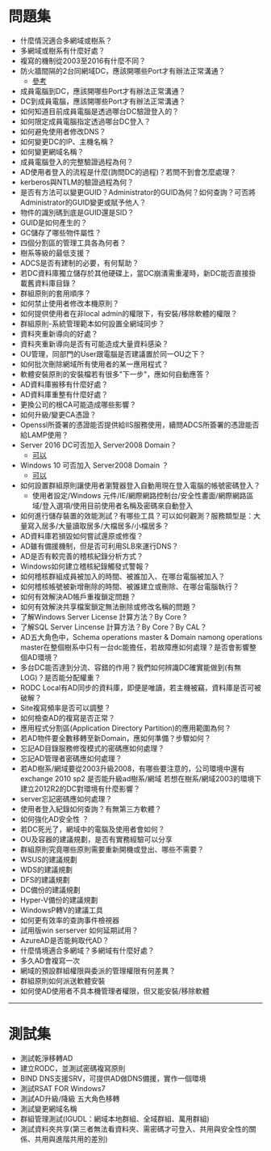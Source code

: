 # 問題集
* 什麼情況適合多網域或樹系？
* 多網域或樹系有什麼好處？
* 複寫的機制從2003至2016有什麼不同？
* 防火牆間隔的2台同網域DC，應該開哪些Port才有辦法正常溝通？
  * [參考](https://technet.microsoft.com/en-us/library/8daead2d-35c1-4b58-b123-d32a26b1f1dd)
* 成員電腦到DC，應該開哪些Port才有辦法正常溝通？
* DC到成員電腦，應該開哪些Port才有辦法正常溝通？
* 如何知道目前成員電腦是透過哪台DC驗證登入的？
* 如何限定成員電腦指定透過哪台DC登入？
* 如何避免使用者修改DNS？
* 如何變更DC的IP、主機名稱？
* 如何變更網域名稱？
* 成員電腦登入的完整驗證過程為何？
* AD使用者登入的流程是什麼(詢問DC的過程)？若問不到會怎麼處理？
* kerberos與NTLM的驗證過程為何？
* 是否有方法可以變更GUID？Administrator的GUID為何？如何查詢？可否將Administrator的GUID變更或賦予他人？
* 物件的識別碼到底是GUID還是SID？
* GUID是如何產生的？
* GC儲存了哪些物件屬性？
* 四個分割區的管理工具各為何者？
* 樹系等級的最低支援？
* ADCS是否有建制的必要，有何幫助？
* 若DC資料庫獨立儲存於其他硬碟上，當DC崩潰需重灌時，新DC能否直接掛載舊資料庫目錄？
* 群組原則的套用順序？
* 如何禁止使用者修改本機原則？
* 如何提供使用者在非local admin的權限下，有安裝/移除軟體的權限？
* 群組原則-系統管理範本如何設置全網域同步？
* 資料夾重新導向的好處？
* 資料夾重新導向是否有可能造成大量資料感染？
* OU管理，同部門的User跟電腦是否建議置於同一OU之下？
* 如何批次刪除網域所有使用者的某一應用程式？
* 軟體安裝原則的安裝檔若有很多"下一步"，應如何自動應答？
* AD資料庫搬移有什麼好處？
* AD資料庫重整有什麼好處？
* 更換公司的根CA可能造成哪些影響？
* 如何升級/變更CA憑證？
* Openssl所簽署的憑證能否提供給IIS服務使用，續問ADCS所簽署的憑證能否給LAMP使用？
* Server 2016 DC可否加入 Server2008 Domain？
  * [可以](https://docs.microsoft.com/zh-tw/windows-server/identity/ad-ds/active-directory-functional-levels)
* Windows 10 可否加入 Server2008 Domain ？
  * [可以](https://community.spiceworks.com/topic/1171833-is-windows-10-compatible-with-ad-on-server-2008r2)
* 如何設置群組原則讓使用者瀏覽器登入自動用現在登入電腦的帳號密碼登入？
  * 使用者設定/Windows 元件/IE/網際網路控制台/安全性畫面/網際網路區域/登入選項/使用目前使用者名稱及密碼來自動登入
* 如何進行儲存裝置的效能測試？有哪些工具？可以如何觀測？服務類型是：大量寫入居多/大量讀取居多/大檔居多/小檔居多？
* AD資料庫若損毀如何嘗試還原或修復？
* AD雖有備援機制，但是否可利用SLB來運行DNS？
* AD是否有較完善的稽核紀錄分析方式？
* Windows如何建立稽核紀錄觸發式警報？
* 如何稽核群組成員被加入的時間、被誰加入、在哪台電腦被加入？
* 如何稽核帳號被新增刪除的時間、被誰建立或刪除、在哪台電腦執行？
* 如何有效解決AD帳戶重複鎖定問題？
* 如何有效解決共享檔案鎖定無法刪除或修改名稱的問題？
* 了解Windows Server License 計算方法？By Core ?
* 了解SQL Server Lincense 計算方法？By Core？By CAL？
* AD五大角色中，Schema operations master & Domain namong operations master在整個樹系中只有一台dc能擔任，若故障應如何處理？是否會影響整個AD環境？
* 多台DC能否達到分流、容錯的作用？我們如何辨識DC確實能做到(有無LOG)？是否能分配權重？
* RODC Local有AD同步的資料庫，即便是唯讀，若主機被竊，資料庫是否可被破解？
* Site複寫頻率是否可以調整？
* 如何檢查AD的複寫是否正常？
* 應用程式分割區(Application Directory Partition)的應用範圍為何？
* 若AD物件要全數移轉至新Domain，應如何準備？步驟如何？
* 忘記AD目錄服務修復模式的密碼應如何處理？
* 忘記AD管理者密碼應如何處理？
* 若AD樹系/網域要從2003升級2008，有哪些要注意的，公司環境中還有exchange 2010 sp2 是否能升級ad樹系/網域
若想在樹系/網域2003的環境下建立2012R2的DC對環境有什麼影響？
* server忘記密碼應如何處理？
* 使用者登入紀錄如何查詢？有無第三方軟體？
* 如何強化AD安全性 ？
* 若DC死光了，網域中的電腦及使用者會如何？
* OU及容器的建議規劃，是否有實務經驗可以分享
* 群組原則究竟哪些原則需要重新開機或登出、哪些不需要？
* WSUS的建議規劃
* WDS的建議規劃
* DFS的建議規劃
* DC備份的建議規劃
* Hyper-V備份的建議規劃
* WindowsP轉V的建議工具
* 如何更有效率的查詢事件檢視器
* 試用版win serserver 如何延期試用？
* AzureAD是否能夠取代AD？
* 什麼情境適合多網域？多網域有什麼好處？
* 多久AD會複寫一次
* 網域的預設群組權限與委派的管理權限有何差異？
* 群組原則如何派送軟體安裝
* 如何使AD使用者不具本機管理者權限，但又能安裝/移除軟體

---
# 測試集
* 測試乾淨移轉AD
* 建立RODC，並測試密碼複寫原則
* BIND DNS支援SRV，可提供AD做DNS備援，實作一個環境
* 測試RSAT FOR Windows7
* 測試AD升級/降級 五大角色移轉
* 測試變更網域名稱
* 群組管理測試(IGUDL：網域本地群組、全域群組、萬用群組)
* 測試資料夾共享(第三者無法看資料夾、需密碼才可登入、共用與安全性的關係、共用與進階共用的差別)



